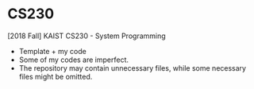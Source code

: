 # CS230
[2018 Fall] KAIST CS230 - System Programming
- Template + my code
- Some of my codes are imperfect.
- The repository may contain unnecessary files, while some necessary files might be omitted.